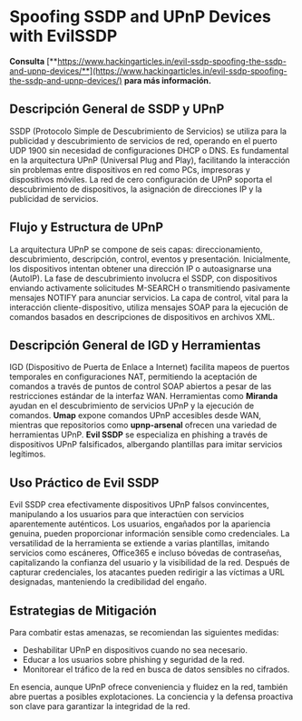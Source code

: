# Spoofing SSDP and UPnP Devices with EvilSSDP

**Consulta** [**https://www.hackingarticles.in/evil-ssdp-spoofing-the-ssdp-and-upnp-devices/**](https://www.hackingarticles.in/evil-ssdp-spoofing-the-ssdp-and-upnp-devices/) **para más información.**

## **Descripción General de SSDP y UPnP**

SSDP (Protocolo Simple de Descubrimiento de Servicios) se utiliza para la publicidad y descubrimiento de servicios de red, operando en el puerto UDP 1900 sin necesidad de configuraciones DHCP o DNS. Es fundamental en la arquitectura UPnP (Universal Plug and Play), facilitando la interacción sin problemas entre dispositivos en red como PCs, impresoras y dispositivos móviles. La red de cero configuración de UPnP soporta el descubrimiento de dispositivos, la asignación de direcciones IP y la publicidad de servicios.

## **Flujo y Estructura de UPnP**

La arquitectura UPnP se compone de seis capas: direccionamiento, descubrimiento, descripción, control, eventos y presentación. Inicialmente, los dispositivos intentan obtener una dirección IP o autoasignarse una (AutoIP). La fase de descubrimiento involucra el SSDP, con dispositivos enviando activamente solicitudes M-SEARCH o transmitiendo pasivamente mensajes NOTIFY para anunciar servicios. La capa de control, vital para la interacción cliente-dispositivo, utiliza mensajes SOAP para la ejecución de comandos basados en descripciones de dispositivos en archivos XML.

## **Descripción General de IGD y Herramientas**

IGD (Dispositivo de Puerta de Enlace a Internet) facilita mapeos de puertos temporales en configuraciones NAT, permitiendo la aceptación de comandos a través de puntos de control SOAP abiertos a pesar de las restricciones estándar de la interfaz WAN. Herramientas como **Miranda** ayudan en el descubrimiento de servicios UPnP y la ejecución de comandos. **Umap** expone comandos UPnP accesibles desde WAN, mientras que repositorios como **upnp-arsenal** ofrecen una variedad de herramientas UPnP. **Evil SSDP** se especializa en phishing a través de dispositivos UPnP falsificados, albergando plantillas para imitar servicios legítimos.

## **Uso Práctico de Evil SSDP**

Evil SSDP crea efectivamente dispositivos UPnP falsos convincentes, manipulando a los usuarios para que interactúen con servicios aparentemente auténticos. Los usuarios, engañados por la apariencia genuina, pueden proporcionar información sensible como credenciales. La versatilidad de la herramienta se extiende a varias plantillas, imitando servicios como escáneres, Office365 e incluso bóvedas de contraseñas, capitalizando la confianza del usuario y la visibilidad de la red. Después de capturar credenciales, los atacantes pueden redirigir a las víctimas a URL designadas, manteniendo la credibilidad del engaño.

## **Estrategias de Mitigación**

Para combatir estas amenazas, se recomiendan las siguientes medidas:

* Deshabilitar UPnP en dispositivos cuando no sea necesario.
* Educar a los usuarios sobre phishing y seguridad de la red.
* Monitorear el tráfico de la red en busca de datos sensibles no cifrados.

En esencia, aunque UPnP ofrece conveniencia y fluidez en la red, también abre puertas a posibles explotaciones. La conciencia y la defensa proactiva son clave para garantizar la integridad de la red.
